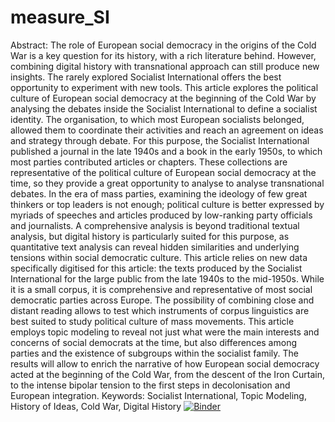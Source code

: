 # measure_SI
Abstract: The role of European social democracy in the origins of the Cold War is a key question for its history, with a rich literature behind. However, combining digital history with transnational approach can still produce new insights. The rarely explored Socialist International offers the best opportunity to experiment with new tools. 
This article explores the political culture of European social democracy at the beginning of the Cold War by analysing the debates inside the Socialist International to define a socialist identity. The organisation, to which most European socialists belonged, allowed them to coordinate their activities and reach an agreement on ideas and strategy through debate. For this purpose, the Socialist International published a journal in the late 1940s and a book in the early 1950s, to which most parties contributed articles or chapters. These collections are representative of the political culture of European social democracy at the time, so they provide a great opportunity to analyse to analyse transnational debates. In the era of mass parties, examining the ideology of few great thinkers or top leaders is not enough; political culture is better expressed by myriads of speeches and articles produced by low-ranking party officials and journalists. A comprehensive analysis is beyond traditional textual analysis, but digital history is particularly suited for this purpose, as quantitative text analysis can reveal hidden similarities and underlying tensions within social democratic culture. 
This article relies on new data specifically digitised for this article: the texts produced by the Socialist International for the large public from the late 1940s to the mid-1950s. While it is a small corpus, it is comprehensive and representative of most social democratic parties across Europe. The possibility of combining close and distant reading allows to test which instruments of corpus linguistics are best suited to study political culture of mass movements. This article employs topic modeling to reveal not just what were the main interests and concerns of social democrats at the time, but also differences among parties and the existence of subgroups within the socialist family. The results will allow to enrich the narrative of how European social democracy acted at the beginning of the Cold War, from the descent of the Iron Curtain, to the intense bipolar tension to the first steps in decolonisation and European integration.
Keywords: Socialist International, Topic Modeling, History of Ideas, Cold War, Digital History
[![Binder](https://mybinder.org/badge_logo.svg)](https://mybinder.org/v2/gh/ettorecosta/Measure_SI_Rev/HEAD)
